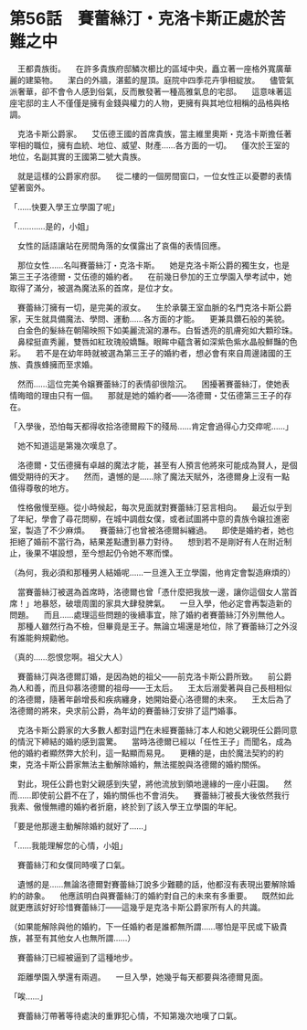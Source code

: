# 第56話　賽蕾絲汀・克洛卡斯正處於苦難之中

　王都貴族街。
　在許多貴族府邸鱗次櫛比的區域中央，矗立著一座格外寬廣華麗的建築物。
　潔白的外牆，湛藍的屋頂。庭院中四季花卉爭相綻放。
　儘管氣派奢華，卻不會令人感到俗氣，反而散發著一種高雅氣息的宅邸。
　這意味著這座宅邸的主人不僅僅是擁有金錢與權力的人物，更擁有與其地位相稱的品格與格調。

　克洛卡斯公爵家。
　艾伍德王國的首席貴族，當主維里奧斯・克洛卡斯擔任著宰相的職位，擁有血統、地位、威望、財產……各方面的一切。
　僅次於王室的地位，名副其實的王國第二號大貴族。

　就是這樣的公爵家府邸。
　從二樓的一個房間窗口，一位女性正以憂鬱的表情望著窗外。

「……快要入學王立學園了呢」

「…………是的，小姐」

　女性的話語讓站在房間角落的女僕露出了哀傷的表情回應。

　那位女性……名叫賽蕾絲汀・克洛卡斯。
　她是克洛卡斯公爵的獨生女，也是第三王子洛德爾・艾伍德的婚約者。
　在前幾日參加的王立學園入學考試中，她取得了滿分，被選為魔法系的首席，是位才女。

　賽蕾絲汀擁有一切，是完美的淑女。
　生於承襲王室血脈的名門克洛卡斯公爵家，天生就具備魔法、學問、運動……各方面的才能。
　更兼具鑽石般的美貌。
　白金色的髮絲在朝陽映照下如美麗流瀉的瀑布。白皙透亮的肌膚宛如大顆珍珠。
　鼻樑挺直秀麗，雙唇如紅玫瑰般嬌豔。眼眸中蘊含著如深紫色紫水晶般鮮豔的色彩。
　若不是在幼年時就被選為第三王子的婚約者，想必會有來自周邊諸國的王族、貴族蜂擁而至求婚。

　然而……這位完美令嬢賽蕾絲汀的表情卻很陰沉。
　困擾著賽蕾絲汀，使她表情晦暗的理由只有一個。
　那就是她的婚約者——洛德爾・艾伍德第三王子的存在。

「入學後，恐怕每天都得收拾洛德爾殿下的殘局……肯定會過得心力交瘁呢……」

　她不知道這是第幾次嘆息了。

　洛德爾・艾伍德擁有卓越的魔法才能，甚至有人預言他將來可能成為賢人，是個備受期待的天才。
　然而，遺憾的是……除了魔法天賦外，洛德爾身上沒有一點值得尊敬的地方。

　性格傲慢至極。從小時候起，每次見面就對賽蕾絲汀惡言相向。
　最近似乎到了年紀，學會了尋花問柳，在城中調戲女僕，或者試圖將中意的貴族令嬢拉進密室，製造了不少麻煩。
　賽蕾絲汀也曾被洛德爾糾纏過。
　即使是婚約者，她也拒絕了婚前不當行為，結果差點遭到暴力對待。
　想到若不是剛好有人在附近制止，後果不堪設想，至今想起仍令她不寒而慄。

（為何，我必須和那種男人結婚呢……一旦進入王立學園，他肯定會製造麻煩的）

　當賽蕾絲汀被選為首席時，洛德爾也曾「憑什麼把我放一邊，讓你這個女人當首席！」地暴怒，破壞周圍的家具大肆發脾氣。
　一旦入學，他必定會再製造新的問題。
　而且……處理這些問題的後續事宜，除了婚約者賽蕾絲汀外別無他人。
　那種人雖然行為不檢，但畢竟是王子。無論立場還是地位，除了賽蕾絲汀之外沒有誰能夠規勸他。

（真的……怨恨您啊。祖父大人）

　賽蕾絲汀與洛德爾訂婚，是因為她的祖父——前克洛卡斯公爵所致。
　前公爵為人和善，而且仰慕洛德爾的祖母——王太后。
　王太后溺愛著與自己長相相似的洛德爾，隨著年齡增長和疾病纏身，她開始憂心洛德爾的未來。
　王太后為了洛德爾的將來，央求前公爵，為年幼的賽蕾絲汀安排了這門婚事。

　克洛卡斯公爵家的大多數人都對這門在未經賽蕾絲汀本人和她父親現任公爵同意的情況下締結的婚約感到震驚。
　當時洛德爾已經以「任性王子」而聞名，成為他的婚約者顯然弊大於利，這一點顯而易見。
　更糟的是，由於魔法契約的約束，克洛卡斯公爵家無法主動解除婚約，無法擺脫與洛德爾的婚約關係。

　對此，現任公爵也對父親感到失望，將他流放到領地邊緣的一座小莊園。
　然而……即使前公爵不在了，婚約關係也不會消失。
　賽蕾絲汀被長大後依然我行我素、傲慢無禮的婚約者折磨，終於到了該入學王立學園的年紀。

「要是他那邊主動解除婚約就好了……」

「……我能理解您的心情，小姐」

　賽蕾絲汀和女僕同時嘆了口氣。

　遺憾的是……無論洛德爾對賽蕾絲汀說多少難聽的話，他都沒有表現出要解除婚約的跡象。
　他應該明白與賽蕾絲汀的婚約對自己的未來有多重要。
　既然如此就更應該好好珍惜賽蕾絲汀——這幾乎是克洛卡斯公爵家所有人的共識。

（如果能解除與他的婚約，下一任婚約者是誰都無所謂……哪怕是平民或下級貴族，甚至有其他女人也無所謂……）

　賽蕾絲汀已經被逼到了這種地步。

　距離學園入學還有兩週。
　一旦入學，她幾乎每天都要與洛德爾見面。

「唉……」

　賽蕾絲汀帶著等待處決的重罪犯心情，不知第幾次地嘆了口氣。